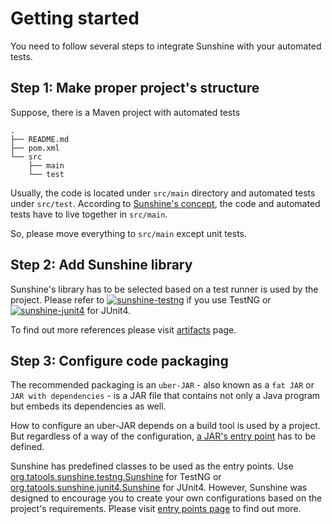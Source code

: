 # Getting started
You need to follow several steps to integrate Sunshine with your automated tests.

## Step 1: Make proper project's structure
Suppose, there is a Maven project with automated tests
```
.
├── README.md
├── pom.xml
└── src
    ├── main
    └── test
```
Usually, the code is located under `src/main` directory and automated tests under `src/test`.
According to [Sunshine's concept](concept.md), the code and automated tests have to live together in `src/main`.

So, please move everything to `src/main` except unit tests.

## Step 2: Add Sunshine library
Sunshine's library has to be selected based on a test runner is used by the project.
Please refer to
[![sunshine-testng](https://img.shields.io/maven-central/v/org.tatools/sunshine-testng.svg?label=sunshine-testng)](https://search.maven.org/search?q=g:%22org.tatools%22%20AND%20a:%22sunshine-testng%22) if you use TestNG or
[![sunshine-junit4](https://img.shields.io/maven-central/v/org.tatools/sunshine-junit4.svg?label=sunshine-junit4)](https://search.maven.org/search?q=g:%22org.tatools%22%20AND%20a:%22sunshine-junit4%22) for JUnit4.

To find out more references please visit [artifacts](artifacts.md) page.

## Step 3: Configure code packaging
The recommended packaging is an `uber-JAR` - also known as a `fat JAR` or `JAR with dependencies` -
is a JAR file that contains not only a Java program but embeds its dependencies as well.

How to configure an uber-JAR depends on a build tool is used by a project. But regardless of a way
of the configuration, [a JAR's entry point](https://docs.oracle.com/javase/tutorial/deployment/jar/appman.html)
has to be defined.

Sunshine has predefined classes to be used as the entry points. Use
[org.tatools.sunshine.testng.Sunshine](https://github.com/tatools/sunshine/blob/master/sunshine-testng/src/main/java/org/tatools/sunshine/testng/Sunshine.java)
for TestNG or
[org.tatools.sunshine.junit4.Sunshine](https://github.com/tatools/sunshine/blob/master/sunshine-junit4/src/main/java/org/tatools/sunshine/junit4/Sunshine.java)
for JUnit4. However, Sunshine was designed to encourage you to create your own configurations based
on the project's requirements. Please visit [entry points page](entry-points.md) to find out more.
